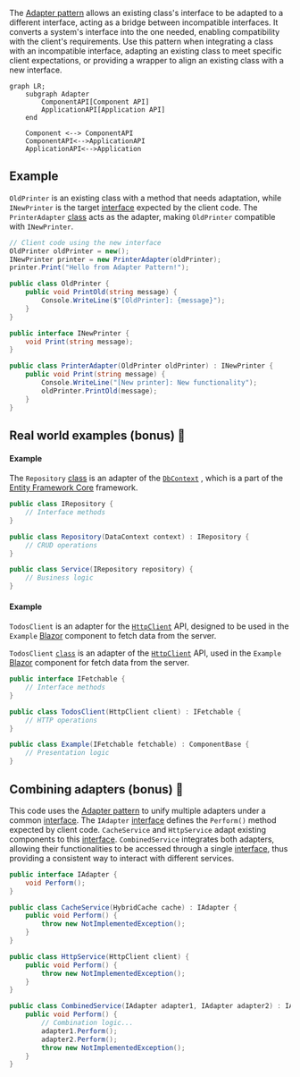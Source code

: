 The [Adapter pattern](https://en.wikipedia.org/wiki/Adapter_pattern) allows an existing class's interface to be adapted to a different interface, acting as a bridge between incompatible interfaces. It converts a system's interface into the one needed, enabling compatibility with the client's requirements. Use this pattern when integrating a class with an incompatible interface, adapting an existing class to meet specific client expectations, or providing a wrapper to align an existing class with a new interface.

```mermaid
graph LR;
    subgraph Adapter
        ComponentAPI[Component API]
        ApplicationAPI[Application API]
    end

    Component <--> ComponentAPI
    ComponentAPI<-->ApplicationAPI
    ApplicationAPI<-->Application
```

## Example

`OldPrinter` is an existing class with a method that needs adaptation, while `INewPrinter` is the target [interface](https://learn.microsoft.com/en-us/dotnet/csharp/language-reference/keywords/interface) expected by the client code. The `PrinterAdapter` [class](https://learn.microsoft.com/en-us/dotnet/csharp/language-reference/keywords/class) acts as the adapter, making `OldPrinter` compatible with `INewPrinter`.

```csharp
// Client code using the new interface
OldPrinter oldPrinter = new();
INewPrinter printer = new PrinterAdapter(oldPrinter);
printer.Print("Hello from Adapter Pattern!");

public class OldPrinter {
    public void PrintOld(string message) {
        Console.WriteLine($"[OldPrinter]: {message}");
    }
}

public interface INewPrinter {
    void Print(string message);
}

public class PrinterAdapter(OldPrinter oldPrinter) : INewPrinter {
    public void Print(string message) {
        Console.WriteLine("[New printer]: New functionality");
        oldPrinter.PrintOld(message);
    }
}
```

## Real world examples (bonus) 🎉

#### Example

The `Repository` [class](https://learn.microsoft.com/en-us/dotnet/csharp/language-reference/keywords/class) is an adapter of the [`DbContext`](https://learn.microsoft.com/en-us/dotnet/api/microsoft.entityframeworkcore.dbcontext?view=efcore-6.0) , which is a part of the [Entity Framework Core](https://learn.microsoft.com/en-us/ef/core/) framework.

```csharp
public class IRepository {
    // Interface methods
}

public class Repository(DataContext context) : IRepository {
    // CRUD operations
}

public class Service(IRepository repository) {
    // Business logic
}
```

#### Example

`TodosClient` is an adapter for the [`HttpClient`](https://learn.microsoft.com/en-us/dotnet/api/system.net.http.httpclient?view=net-7.0) API, designed to be used in the `Example` [Blazor](https://learn.microsoft.com/en-us/aspnet/core/blazor/) component to fetch data from the server.

`TodosClient` [`class`](https://learn.microsoft.com/en-us/dotnet/csharp/language-reference/keywords/class) is an adapter of the [`HttpClient`](https://learn.microsoft.com/en-us/dotnet/api/system.net.http.httpclient?view=net-7.0) API, used in the `Example` [Blazor](https://learn.microsoft.com/en-us/aspnet/core/blazor/) component for fetch data from the server.

```csharp
public interface IFetchable {
    // Interface methods
}

public class TodosClient(HttpClient client) : IFetchable {
    // HTTP operations
}

public class Example(IFetchable fetchable) : ComponentBase {
    // Presentation logic
}
```

## Combining adapters (bonus) 🎉

This code uses the [Adapter pattern](https://en.wikipedia.org/wiki/Adapter_pattern) to unify multiple adapters under a common [interface](https://learn.microsoft.com/en-us/dotnet/csharp/language-reference/keywords/interface). The `IAdapter` [interface](https://learn.microsoft.com/en-us/dotnet/csharp/language-reference/keywords/interface) defines the `Perform()` method expected by client code. `CacheService` and `HttpService` adapt existing components to this [interface](https://learn.microsoft.com/en-us/dotnet/csharp/language-reference/keywords/interface). `CombinedService` integrates both adapters, allowing their functionalities to be accessed through a single [interface](https://learn.microsoft.com/en-us/dotnet/csharp/language-reference/keywords/interface), thus providing a consistent way to interact with different services.

```csharp
public interface IAdapter {
    void Perform();
}

public class CacheService(HybridCache cache) : IAdapter {
    public void Perform() {
        throw new NotImplementedException();
    }
}

public class HttpService(HttpClient client) {
    public void Perform() {
        throw new NotImplementedException();
    }
}

public class CombinedService(IAdapter adapter1, IAdapter adapter2) : IAdapter {
    public void Perform() {
        // Combination logic...
        adapter1.Perform();
        adapter2.Perform();
        throw new NotImplementedException();
    }
}
```